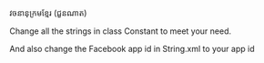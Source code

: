 វចនានុក្រមខ្មែរ (ជួនណាត)

Change all the strings in class Constant to meet your need.

And also change the Facebook app id in String.xml to your app id

